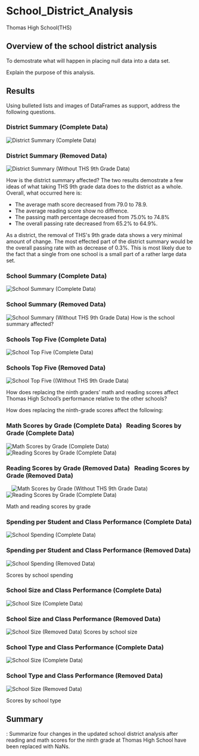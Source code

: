 # School_District_Analysis
Thomas High School(THS)


## Overview of the school district analysis

To demostrate what will happen in placing null data into a data set.

Explain the purpose of this analysis.

## Results

Using bulleted lists and images of DataFrames as support, address the following questions.




### District Summary (Complete Data)
![District Summary (Complete Data)](/Images/district_summary_PyCity_Schools.png)

### District Summary (Removed Data)
![District Summary (Without THS 9th Grade Data)](/Images/district_summary_challenge.png)

How is the district summary affected?
The two results demostrate a few ideas of what taking THS 9th grade data does to the district as a whole.
Overall, what occurred here is:
* The average math score decreased from 79.0 to 78.9.
* The average reading score show no diffrence.
* The passing math percentage decreased from 75.0% to 74.8%
* The overall passing rate decreased from 65.2% to 64.9%.

As a district, the removal of THS's 9th grade data shows a very minimal amount of change. The most effected part of the district summary would be the overall passing rate with as decrease of 0.3%. This is most likely due to the fact that a single from one school is a small part of a rather large data set.    

### School Summary (Complete Data)
![School Summary (Complete Data)](/Images/school_summary_PyCity_Schools.png)

### School Summary (Removed Data)
![School Summary (Without THS 9th Grade Data)](/Images/school_summary_challenge.png)
How is the school summary affected?

### Schools Top Five (Complete Data)
![School Top Five (Complete Data)](/Images/top_five_PyCity_Schools.png)
### Schools Top Five (Removed Data)
![School Top Five ((Without THS 9th Grade Data)](/Images/top_five_challenge.png)

How does replacing the ninth graders’ math and reading scores affect Thomas High School’s performance relative to the other schools?


How does replacing the ninth-grade scores affect the following:

### Math Scores by Grade (Complete Data) &nbsp; Reading Scores by Grade (Complete Data)
![Math Scores by Grade (Complete Data)](/Images/math_scores_by_grade_PyCity_Schools.png)   &emsp;&emsp;&emsp; ![Reading Scores by Grade (Complete Data)](/Images/reading_scores_by_grade_PyCity_Schools.png)

### Reading Scores by Grade (Removed Data) &nbsp; Reading Scores by Grade (Removed Data)
&emsp;![Math Scores by Grade (Without THS 9th Grade Data)](/Images/math_scores_by_grade_challenge.png)   &emsp;&emsp;&emsp;&emsp; ![Reading Scores by Grade (Complete Data)](/Images/reading_scores_by_grade_challenge.png)

  Math and reading scores by grade
  
### Spending per Student and Class Performance (Complete Data)
  ![School Spending (Complete Data)](/Images/spending_per_student_challenge.png)
### Spending per Student and Class Performance (Removed Data)
![School Spending (Removed Data)](/Images/spending_per_student_PyCity_Schools.png)
  
  Scores by school spending
  
### School Size and Class Performance (Complete Data)
![School Size (Complete Data)](/Images/student_body_size_PyCity_Schools.png)
### School Size and Class Performance (Removed Data)
![School Size (Removed Data)](/Images/student_body_size_challenge.png)
   Scores by school size
   
### School Type and Class Performance (Complete Data)
![School Size (Complete Data)](/Images/school_type_PyCity_Schools.png)
### School Type and Class Performance (Removed Data)
![School Size (Removed Data)](/Images/school_type_challenge.png)
   
  Scores by school type


## Summary

: Summarize four changes in the updated school district analysis after reading and math scores for the ninth grade at Thomas High School have been replaced with NaNs.
